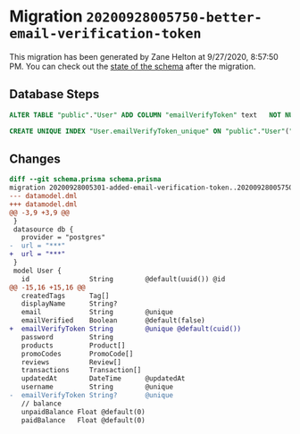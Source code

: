 # Migration `20200928005750-better-email-verification-token`

This migration has been generated by Zane Helton at 9/27/2020, 8:57:50 PM.
You can check out the [state of the schema](./schema.prisma) after the migration.

## Database Steps

```sql
ALTER TABLE "public"."User" ADD COLUMN "emailVerifyToken" text   NOT NULL 

CREATE UNIQUE INDEX "User.emailVerifyToken_unique" ON "public"."User"("emailVerifyToken")
```

## Changes

```diff
diff --git schema.prisma schema.prisma
migration 20200928005301-added-email-verification-token..20200928005750-better-email-verification-token
--- datamodel.dml
+++ datamodel.dml
@@ -3,9 +3,9 @@
 }
 datasource db {
   provider = "postgres"
-  url = "***"
+  url = "***"
 }
 model User {
   id               String        @default(uuid()) @id
@@ -15,16 +15,16 @@
   createdTags      Tag[]
   displayName      String?
   email            String        @unique
   emailVerified    Boolean       @default(false)
+  emailVerifyToken String        @unique @default(cuid()) 
   password         String
   products         Product[]
   promoCodes       PromoCode[]
   reviews          Review[]
   transactions     Transaction[]
   updatedAt        DateTime      @updatedAt
   username         String        @unique
-  emailVerifyToken String?       @unique
   // balance
   unpaidBalance Float @default(0)
   paidBalance   Float @default(0)
```


